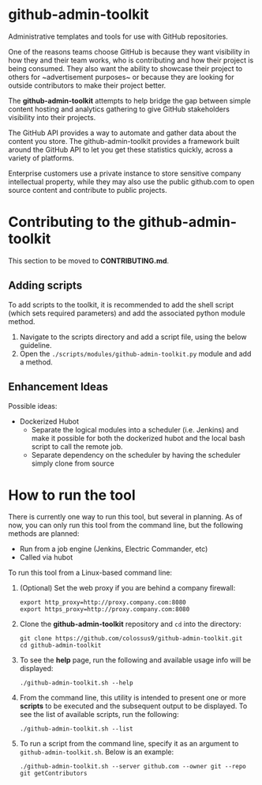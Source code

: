 # github-admin-toolkit

Administrative templates and tools for use with GitHub repositories.

One of the reasons teams choose GitHub is because they want visibility in how they and their team works, who is contributing and how their project is being consumed. They also want the ability to showcase their project to others for ~advertisement purposes~ or because they are looking for outside contributors to make their project better.

The **github-admin-toolkit** attempts to help bridge the gap between simple content hosting and analytics gathering to give GitHub stakeholders visibility into their projects.


The GitHub API provides a way to automate and gather data about the content you store. The github-admin-toolkit provides a framework built around the GitHub API to let you get these statistics quickly, across a variety of platforms.

Enterprise customers use a private instance to store sensitive company intellectual property, while they may also use the public github.com to open source content and contribute to public projects.

# Contributing to the github-admin-toolkit

This section to be moved to **CONTRIBUTING.md**.

## Adding scripts

To add scripts to the toolkit, it is recommended to add the shell script (which sets required parameters) and add the associated python module method.

1. Navigate to the scripts directory and add a script file, using the below guideline.
2. Open the `./scripts/modules/github-admin-toolkit.py` module and add a method.

## Enhancement Ideas

Possible ideas:

- Dockerized Hubot
    - Separate the logical modules into a scheduler (i.e. Jenkins) and make it possible for both the dockerized hubot and the local bash script to call the remote job.
    - Separate dependency on the scheduler by having the scheduler simply clone from source

# How to run the tool

There is currently one way to run this tool, but several in planning. As of now, you can only run this tool from the command line, but the following methods are planned:

- Run from a job engine (Jenkins, Electric Commander, etc)
- Called via hubot

To run this tool from a Linux-based command line:

1. (Optional) Set the web proxy if you are behind a company firewall:

    ```
    export http_proxy=http://proxy.company.com:8080
    export https_proxy=http://proxy.company.com:8080
    ```

2. Clone the **github-admin-toolkit** repository and `cd` into the directory:

    ```
    git clone https://github.com/colossus9/github-admin-toolkit.git
    cd github-admin-toolkit
    ```

3. To see the **help** page, run the following and available usage info will be displayed:

    ```
    ./github-admin-toolkit.sh --help
    ```

4. From the command line, this utility is intended to present one or more **scripts** to be executed and the subsequent output to be displayed. To see the list of available scripts, run the following:

    ```
    ./github-admin-toolkit.sh --list
    ```

5. To run a script from the command line, specify it as an argument to `github-admin-toolkit.sh`. Below is an example:

    ```
    ./github-admin-toolkit.sh --server github.com --owner git --repo git getContributors
    ```